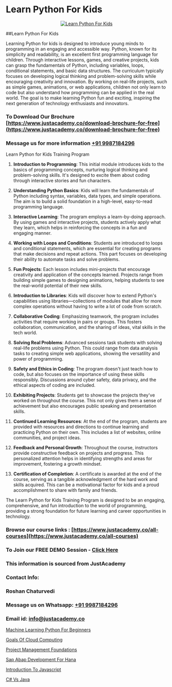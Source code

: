 # Learn Python For Kids

<p align="center">
  <a href="https://justacademy.co/course-detail/python-training">
    <img src="https://justacademy.co/storage2/course_image/1709713400_course_image.webp" alt="Learn Python For Kids">
  </a>
</p>
##Learn Python For Kids

Learning Python for kids is designed to introduce young minds to programming in an engaging and accessible way. Python, known for its simplicity and readability, is an excellent first programming language for children. Through interactive lessons, games, and creative projects, kids can grasp the fundamentals of Python, including variables, loops, conditional statements, and basic data structures. The curriculum typically focuses on developing logical thinking and problem-solving skills while encouraging creativity and innovation. By working on real-life projects, such as simple games, animations, or web applications, children not only learn to code but also understand how programming can be applied in the real world. The goal is to make learning Python fun and exciting, inspiring the next generation of technology enthusiasts and innovators.
### To Download Our Brochure [https://www.justacademy.co/download-brochure-for-free](https://www.justacademy.co/download-brochure-for-free)
### Message us for more information [+91 9987184296](https://api.whatsapp.com/send?phone=919987184296)
Learn Python for Kids Training Program

1) **Introduction to Programming**: This initial module introduces kids to the basics of programming concepts, nurturing logical thinking and problem-solving skills. It's designed to excite them about coding through interactive stories and fun characters.

2) **Understanding Python Basics**: Kids will learn the fundamentals of Python including syntax, variables, data types, and simple operations. The aim is to build a solid foundation in a high-level, easy-to-read programming language.

3) **Interactive Learning**: The program employs a learn-by-doing approach. By using games and interactive projects, students actively apply what they learn, which helps in reinforcing the concepts in a fun and engaging manner.

4) **Working with Loops and Conditions**: Students are introduced to loops and conditional statements, which are essential for creating programs that make decisions and repeat actions. This part focuses on developing their ability to automate tasks and solve problems.

5) **Fun Projects**: Each lesson includes mini-projects that encourage creativity and application of the concepts learned. Projects range from building simple games to designing animations, helping students to see the real-world potential of their new skills.

6) **Introduction to Libraries**: Kids will discover how to extend Python's capabilities using libraries—collections of modules that allow for more complex operations without having to write a lot of code from scratch.

7) **Collaborative Coding**: Emphasizing teamwork, the program includes activities that require working in pairs or groups. This fosters collaboration, communication, and the sharing of ideas, vital skills in the tech world.

8) **Solving Real Problems**: Advanced sessions task students with solving real-life problems using Python. This could range from data analysis tasks to creating simple web applications, showing the versatility and power of programming.

9) **Safety and Ethics in Coding**: The program doesn't just teach how to code, but also focuses on the importance of using these skills responsibly. Discussions around cyber safety, data privacy, and the ethical aspects of coding are included.

10) **Exhibiting Projects**: Students get to showcase the projects they've worked on throughout the course. This not only gives them a sense of achievement but also encourages public speaking and presentation skills.

11) **Continued Learning Resources**: At the end of the program, students are provided with resources and directions to continue learning and practicing Python on their own. This includes a list of websites, online communities, and project ideas.

12) **Feedback and Personal Growth**: Throughout the course, instructors provide constructive feedback on projects and progress. This personalized attention helps in identifying strengths and areas for improvement, fostering a growth mindset.

13) **Certification of Completion**: A certificate is awarded at the end of the course, serving as a tangible acknowledgment of the hard work and skills acquired. This can be a motivational factor for kids and a proud accomplishment to share with family and friends.

The Learn Python for Kids Training Program is designed to be an engaging, comprehensive, and fun introduction to the world of programming, providing a strong foundation for future learning and career opportunities in technology.

### Browse our course links : [https://www.justacademy.co/all-courses](https://www.justacademy.co/all-courses) 
### To Join our FREE DEMO Session - [Click Here](https://www.justacademy.co/register-for-course-demo)


### This information is sourced from JustAcademy
### Contact Info:
### Roshan Chaturvedi
### Message us on Whatsapp: [+91 9987184296](https://api.whatsapp.com/send?phone=919987184296)
### Email id: [info@justacademy.co](mailto:info@justacademy.co)
                
[Machine Learning Python For Beginners](https://www.linkedin.com/pulse/machine-learning-python-beginners-justacademy-bradford-ysy7e?trackingId=h59lW44zFfuW1HudFu3rag%3D%3D&lipi=urn%3Ali%3Apage%3Ad_flagship3_company_admin%3BU6qvup%2BkTG%2BWwu84oCWCCA%3D%3D)

[Goals Of Cloud Computing](https://www.linkedin.com/pulse/goals-cloud-computing-software-training-sunnyvale-saw8c?trackingId=xGQSeW283ybHdQgsKWdkkg%3D%3D&lipi=urn%3Ali%3Apage%3Ad_flagship3_company_admin%3BM5QnzWJERjun88GkJ%2BYkdw%3D%3D)

[Project Management Foundations](https://medium.com/@kamblerajas684/project-management-foundations-11a3c44730c2)

[Sap Abap Development For Hana](https://medium.com/@roneet705/sap-abap-development-for-hana-75c77596b434)

[Introduction To Javascript](https://justacademyin.github.io/justacademy/introduction-to-javascript)

[C# Vs Java](https://justacademyin.github.io/justacademy/c#-vs-java)

